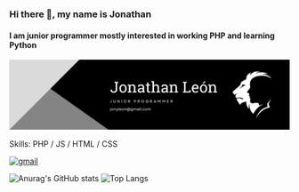 ### Hi there 👋, my name is Jonathan
#### I am junior programmer mostly interested in working PHP and learning Python
![I am junior programmer](https://raw.githubusercontent.com/jleocan773/jleocan773/main/imgs/Banner.png)

Skills: PHP / JS / HTML / CSS

[<img src='https://cdn.jsdelivr.net/npm/simple-icons@3.0.1/icons/gmail.svg' alt='gmail' height='40'>](jonyleon@gmail.com)  


![Anurag's GitHub stats](https://github-readme-stats.vercel.app/api?username=jleocan773&theme=midnight-purple&show_icons=true&hide=prs&rank_icon=github&line_height=24&ring_color=FFD700&title_color=FFF&text_color=FFF&icon_color=FFD700)
![Top Langs](https://github-readme-stats.vercel.app/api/top-langs/?username=jleocan773&theme=midnight-purple&layout=compact&title_color=FFF)
